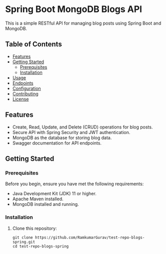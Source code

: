 # Spring Boot MongoDB Blogs API

This is a simple RESTful API for managing blog posts using Spring Boot and MongoDB.

## Table of Contents

- [Features](#features)
- [Getting Started](#getting-started)
  - [Prerequisites](#prerequisites)
  - [Installation](#installation)
- [Usage](#usage)
- [Endpoints](#endpoints)
- [Configuration](#configuration)
- [Contributing](#contributing)
- [License](#license)

## Features

- Create, Read, Update, and Delete (CRUD) operations for blog posts.
- Secure API with Spring Security and JWT authentication.
- MongoDB as the database for storing blog data.
- Swagger documentation for API endpoints.

## Getting Started

### Prerequisites

Before you begin, ensure you have met the following requirements:

- Java Development Kit (JDK) 11 or higher.
- Apache Maven installed.
- MongoDB installed and running.

### Installation

1. Clone this repository:

   ```shell
   git clone https://github.com/RamkumarGurav/test-repo-blogs-spring.git
   cd test-repo-blogs-spring

